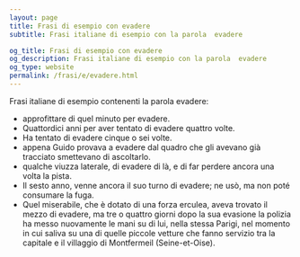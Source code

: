 ```yaml
---
layout: page
title: Frasi di esempio con evadere 
subtitle: Frasi italiane di esempio con la parola  evadere

og_title: Frasi di esempio con evadere 
og_description: Frasi italiane di esempio con la parola  evadere
og_type: website
permalink: /frasi/e/evadere.html
---
```


Frasi italiane di esempio contenenti la parola evadere:


- approfittare di quel minuto per evadere.
- Quattordici anni per aver tentato di evadere quattro volte.
- Ha tentato di evadere cinque o sei volte.
- appena Guido provava a evadere dal quadro che gli avevano già tracciato smettevano di ascoltarlo.
- qualche viuzza laterale, di evadere di là, e di far perdere ancora una volta la pista.
- Il sesto anno, venne ancora il suo turno di evadere; ne usò, ma non poté consumare la fuga.
- Quel miserabile, che è dotato di una forza erculea, aveva trovato il mezzo di evadere, ma tre o quattro giorni dopo la sua evasione la polizia ha messo nuovamente le mani su di lui, nella stessa Parigi, nel momento in cui saliva su una di quelle piccole vetture che fanno servizio tra la capitale e il villaggio di Montfermeil (Seine-et-Oise).
